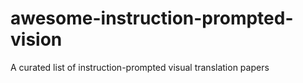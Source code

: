 # awesome-instruction-prompted-vision
A curated list of instruction-prompted visual translation papers
